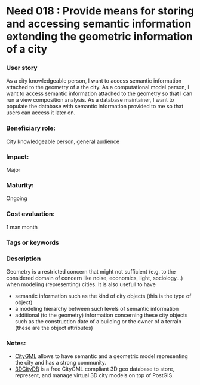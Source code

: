 # Need 018 : Provide means for storing and accessing semantic information extending the geometric information of a city 

### User story
As a city knowledgeable person, I want to access semantic information attached to the geometry of a the city.
As a computational model person, I want to access semantic information attached to the geometry so that I can run a view composition analysis.
As a database maintainer, I want to populate the database with semantic information provided to me so that users can access it later on.

### Beneficiary role: 
City knowledgeable person, general audience

### Impact: 
Major

### Maturity:
Ongoing

### Cost evaluation:
1 man month

### Tags or keywords

### Description
Geometry is a restricted concern that might not sufficient (e.g. to the considered domain of concern like noise, economics, light, sociology...) when modeling (representing) cities. It is also usefull to have 
  - semantic information such as the kind of city objects (this is the type of object) 
  - a modeling hierarchy between such levels of semantic information
  - additional (to the geometry) information concerning these city objects such as the construction date of a building or the owner of a terrain (these are the object attributes)

### Notes:
* [CityGML](https://www.citygml.org/) allows to have semantic and a geometric model representing the city and has a strong community.
* [3DCityDB](www.3dcitydb.org/) is a free CityGML compliant 3D geo database to store, represent, and manage virtual 3D city models on top of PostGIS.
